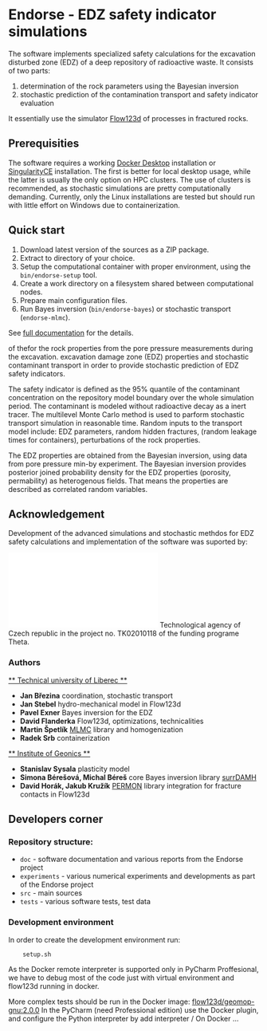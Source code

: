# Endorse - EDZ safety indicator simulations

The software implements specialized safety calculations for the excavation disturbed zone (EDZ)
of a deep repository of radioactive waste. It consists of two parts: 
1. determination of the rock parameters using the Bayesian inversion
2. stochastic prediction of the contamination transport and safety indicator evaluation

It essentially use the simulator [Flow123d](https://flow123d.github.io/) of processes in fractured rocks.

## Prerequisities

The software requires a working [Docker Desktop](https://www.docker.com/) 
installation or [SingularityCE](https://docs.sylabs.io/guides/latest/user-guide/quick_start.html) installation.
The first is better for local desktop usage, while the latter is usually the only option on HPC clusters. 
The use of clusters is recommended, as stochastic simulations are pretty computationally demanding. 
Currently, only the Linux installations are tested but should run 
with little effort on Windows due to containerization.


## Quick start

1. Download latest version of the sources as a ZIP package.
2. Extract to directory of your choice.
3. Setup the computational container with proper environment, using the `bin/endorse-setup` tool.
3. Create a work directory on a filesystem shared between computational nodes.
4. Prepare main configuration files.
5. Run Bayes inversion (`bin/endorse-bayes`) or stochastic transport (`endorse-mlmc`).

See [full documentation](doc/main.md) for the details.


of thefor the rock properties from the pore pressure measurements during 
the excavation. excavation damage zone (EDZ) properties and stochastic contaminant transport 
in order to provide stochastic prediction of EDZ safety indicators. 

The safety indicator is defined as the 95% quantile of the contaminant concentration on the repository model boundary over the whole simulation period. 
The contaminant is modeled without radioactive decay as a inert tracer. The multilevel Monte Carlo method is 
used to parform stochastic transport simulation in reasonable time. Random inputs to the transport model 
include: EDZ parameters, random hidden fractures, (random leakage times for containers), perturbations of the rock properties.

The EDZ properties are obtained from the Bayesian inversion, using data from pore pressure min-by experiment.
The Bayesian inversion provides posterior joined probability density for the EDZ properties (porosity, permability) as heterogenous fields.
That means the properties are described as correlated random variables. 


## Acknowledgement

Development of the advanced simulations and stochastic methdos for EDZ safety calculations and implementation of the software
was suported by:

![[TAČR logo]](logo_TACR_zakl.pdf) Technological agency of Czech republic
in the project no. TK02010118 of the funding programe  Theta.

### Authors

[** Technical university of Liberec **](www.tul.cz)

- **Jan Březina** coordination, stochastic transport
- **Jan Stebel** hydro-mechanical model in Flow123d
- **Pavel Exner** Bayes inversion for the EDZ
- **David Flanderka** Flow123d, optimizations, technicalities 
- **Martin Špetlík** [MLMC](https://pypi.org/project/mlmc/) library and homogenization
- **Radek Srb** containerization

[** Institute of Geonics **](https://www.ugn.cas.cz/?l=en&p=home)

- **Stanislav Sysala** plasticity model
- **Simona Bérešová, Michal Béreš** core Bayes inversion library [surrDAMH](https://github.com/dom0015/surrDAMH)
- **David Horák, Jakub Kružík** [PERMON](http://permon.vsb.cz/) library integration for fracture contacts in Flow123d


## Developers corner


### Repository structure:

- `doc` - software documentation and various reports from the Endorse project
- `experiments` - various numerical experiments and developments as part of the Endorse project
- `src` - main sources
- `tests` - various software tests, test data



### Development environment
In order to create the development environment run:

        setup.sh
        
As the Docker remote interpreter is supported only in PyCharm Proffesional, we have to debug most of the code just with
virtual environment and flow123d running in docker.
        
More complex tests should be run in the Docker image: [flow123d/geomop-gnu:2.0.0](https://hub.docker.com/repository/docker/flow123d/geomop-gnu)
In the PyCharm (need Professional edition) use the Docker plugin, and configure the Python interpreter by add interpreter / On Docker ...

